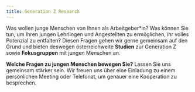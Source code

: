 ```yaml
---
title: Generation Z Research
---
```

Was wollen junge Menschen von Ihnen als Arbeitgeber*in? Was können Sie tun, um Ihren jungen Lehrlingen und Angestellten zu ermöglichen, ihr volles Potenzial zu entfalten? Diesen Fragen gehen wir gerne gemeinsam auf den Grund und bieten deswegen österreichweite **Studien** zur Generation Z sowie **Fokusgruppen** mit jungen Menschen an.

**Welche Fragen zu jungen Menschen bewegen Sie?** Lassen Sie uns gemeinsam stärker sein. Wir freuen uns über eine Einladung zu einem persönlichen Meeting oder Telefonat, um genauer eine Kooperation zu besprechen.
